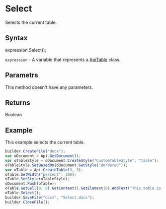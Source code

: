 # Select

Selects the current table.

## Syntax

expression.Select();

`expression` - A variable that represents a [ApiTable](../ApiTable.md) class.

## Parametrs

This method doesn't have any parameters.

## Returns

Boolean

## Example

This example selects the current table.

```javascript
builder.CreateFile("docx");
var oDocument = Api.GetDocument();
var oTableStyle = oDocument.CreateStyle("CustomTableStyle", "table");
oTableStyle.SetBasedOn(oDocument.GetStyle("Bordered"));
var oTable = Api.CreateTable(3, 3);
oTable.SetWidth("percent", 100);
oTable.SetStyle(oTableStyle);
oDocument.Push(oTable);
oTable.GetCell(0, 0).GetContent().GetElement(0).AddText("This table is selected.");
oTable.Select();
builder.SaveFile("docx", "Select.docx");
builder.CloseFile();
```